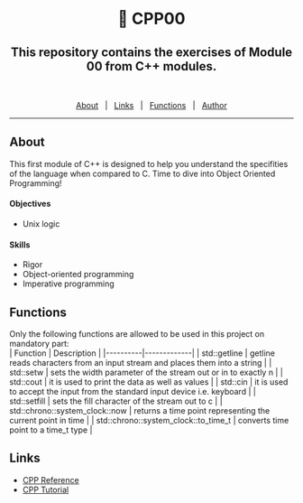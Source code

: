 &#xa0;

<h1 align="center"> 🧰 CPP00 </h1>

<h2 align="center">This repository contains the exercises of Module 00 from C++ modules.</h2>
<br>

<p align="center">
  <a href="#about">About</a> &#xa0; | &#xa0; 
  <a href="#links">Links</a> &#xa0; | &#xa0;
  <a href="#functions">Functions</a> &#xa0; | &#xa0;
  <a href="https://github.com/aabduvak" target="_blank">Author</a>
</p>

<hr>

## About ##

This first module of C++ is designed to help you understand the specifities of the language when compared to C. Time to dive into Object Oriented Programming!

#### Objectives
- Unix logic

#### Skills
- Rigor
- Object-oriented programming
- Imperative programming

## Functions ##

Only the following functions are allowed to be used in this project on mandatory part:<br>
| Function | Description |
|----------|-------------|
| std::getline | getline reads characters from an input stream and places them into a string |
| std::setw | sets the width parameter of the stream out or in to exactly n |
| std::cout | it is used to print the data as well as values |
| std::cin | it is used to accept the input from the standard input device i.e. keyboard |
| std::setfill | sets the fill character of the stream out to c |
| std::chrono::system_clock::now | returns a time point representing the current point in time |
| std::chrono::system_clock::to_time_t | converts time point to a time_t type |

## Links ##
- [CPP Reference](https://en.cppreference.com/)
- [CPP Tutorial](https://www.w3schools.com/cpp/default.asp)
